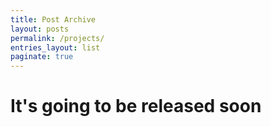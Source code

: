 ```yaml
---
title: Post Archive
layout: posts
permalink: /projects/
entries_layout: list
paginate: true
---
```


# It's going to be released soon
